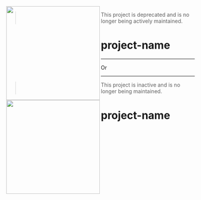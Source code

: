 <img src="https://user-images.githubusercontent.com/66957247/118263968-e721e700-b4ae-11eb-9db8-a09cd338ccca.png" align="left" width="250">

> This project is deprecated and is no longer being actively maintained.

# project-name


----

Or

----


<img src="https://user-images.githubusercontent.com/66957247/118263968-e721e700-b4ae-11eb-9db8-a09cd338ccca.png" align="left" width="250">

> This project is inactive and is no longer being maintained.

# project-name
